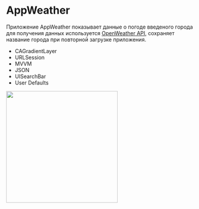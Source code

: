 # AppWeather

Приложение AppWeather показывает данные о погоде введеного города для получения данных используется [OpenWeather API](https://openweathermap.org/api), сохраняет название города при повторной загрузке приложения.

- CAGradientLayer
- URLSession
- MVVM
- JSON
- UISearchBar
- User Defaults

<img src="https://user-images.githubusercontent.com/81886542/130973282-0c424470-3579-49a5-a780-618333488dde.png" width="300" />




